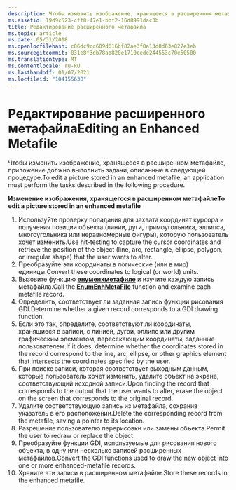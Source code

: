 ```yaml
---
description: Чтобы изменить изображение, хранящееся в расширенном метафайле, приложение должно выполнить задачи, описанные в следующей процедуре.
ms.assetid: 19d9c523-cff8-47e1-bbf2-16d8991dac3b
title: Редактирование расширенного метафайла
ms.topic: article
ms.date: 05/31/2018
ms.openlocfilehash: c86dc9cc609d616bf82ae3f0a13d8d63e827e3eb
ms.sourcegitcommit: 831e8f3db78ab820e1710cede244553c70e50500
ms.translationtype: MT
ms.contentlocale: ru-RU
ms.lasthandoff: 01/07/2021
ms.locfileid: "104155630"
---
```

# <a name="editing-an-enhanced-metafile"></a><span data-ttu-id="4a4c7-103">Редактирование расширенного метафайла</span><span class="sxs-lookup"><span data-stu-id="4a4c7-103">Editing an Enhanced Metafile</span></span>

<span data-ttu-id="4a4c7-104">Чтобы изменить изображение, хранящееся в расширенном метафайле, приложение должно выполнить задачи, описанные в следующей процедуре.</span><span class="sxs-lookup"><span data-stu-id="4a4c7-104">To edit a picture stored in an enhanced metafile, an application must perform the tasks described in the following procedure.</span></span>

<span data-ttu-id="4a4c7-105">**Изменение изображения, хранящегося в расширенном метафайле**</span><span class="sxs-lookup"><span data-stu-id="4a4c7-105">**To edit a picture stored in an enhanced metafile**</span></span>

1.  <span data-ttu-id="4a4c7-106">Используйте проверку попадания для захвата координат курсора и получения позиции объекта (линии, дуги, прямоугольника, эллипса, многоугольника или неравномерные фигуры), которую пользователь хочет изменить.</span><span class="sxs-lookup"><span data-stu-id="4a4c7-106">Use hit-testing to capture the cursor coordinates and retrieve the position of the object (line, arc, rectangle, ellipse, polygon, or irregular shape) that the user wants to alter.</span></span>
2.  <span data-ttu-id="4a4c7-107">Преобразуйте эти координаты в логические (или в мир) единицы.</span><span class="sxs-lookup"><span data-stu-id="4a4c7-107">Convert these coordinates to logical (or world) units.</span></span>
3.  <span data-ttu-id="4a4c7-108">Вызовите функцию [**енуменхметафиле**](/windows/desktop/api/Wingdi/nf-wingdi-enumenhmetafile) и изучите каждую запись метафайла.</span><span class="sxs-lookup"><span data-stu-id="4a4c7-108">Call the [**EnumEnhMetaFile**](/windows/desktop/api/Wingdi/nf-wingdi-enumenhmetafile) function and examine each metafile record.</span></span>
4.  <span data-ttu-id="4a4c7-109">Определить, соответствует ли заданная запись функции рисования GDI.</span><span class="sxs-lookup"><span data-stu-id="4a4c7-109">Determine whether a given record corresponds to a GDI drawing function.</span></span>
5.  <span data-ttu-id="4a4c7-110">Если это так, определите, соответствуют ли координаты, хранящиеся в записи, с линией, дугой, эллипс или другим графическим элементом, пересекающим координаты, заданные пользователем.</span><span class="sxs-lookup"><span data-stu-id="4a4c7-110">If it does, determine whether the coordinates stored in the record correspond to the line, arc, ellipse, or other graphics element that intersects the coordinates specified by the user.</span></span>
6.  <span data-ttu-id="4a4c7-111">При поиске записи, которая соответствует выходным данным, которые пользователь хочет изменить, удалите объект на экране, соответствующий исходной записи.</span><span class="sxs-lookup"><span data-stu-id="4a4c7-111">Upon finding the record that corresponds to the output that the user wants to alter, erase the object on the screen that corresponds to the original record.</span></span>
7.  <span data-ttu-id="4a4c7-112">Удалите соответствующую запись из метафайла, сохранив указатель в его расположении.</span><span class="sxs-lookup"><span data-stu-id="4a4c7-112">Delete the corresponding record from the metafile, saving a pointer to its location.</span></span>
8.  <span data-ttu-id="4a4c7-113">Разрешение пользователю перерисовки или замены объекта.</span><span class="sxs-lookup"><span data-stu-id="4a4c7-113">Permit the user to redraw or replace the object.</span></span>
9.  <span data-ttu-id="4a4c7-114">Преобразуйте функции GDI, используемые для рисования нового объекта, в одну или несколько записей расширенных метафайлов.</span><span class="sxs-lookup"><span data-stu-id="4a4c7-114">Convert the GDI functions used to draw the new object into one or more enhanced-metafile records.</span></span>
10. <span data-ttu-id="4a4c7-115">Храните эти записи в расширенном метафайле.</span><span class="sxs-lookup"><span data-stu-id="4a4c7-115">Store these records in the enhanced metafile.</span></span>

 

 



